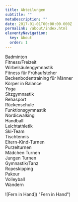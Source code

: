 ```yaml
---
title: Abteilungen
subtitle: ""
metaDescription: ""
date: 2017-01-01T00:00:00.000Z
permalink: /about/index.html
eleventyNavigation:
  key: About
  order: 1
---
```

B﻿adminton\
F﻿itness/Freizeit\
W﻿irbelsäulengymnastik\
F﻿itness für Frühaufsteher\
B﻿eckenbodentraining für Männer\
K﻿örper in Balance\
Y﻿oga\
S﻿itzgymnastik\
R﻿ehasport\
R﻿ückenschule\
F﻿unktionsgymnastik\
N﻿ordicwalking\
H﻿andball\
L﻿eichtathletik\
S﻿ki-Team\
T﻿ischtennis\
E﻿ltern-Kind-Turnen\
P﻿urzelturnen\
M﻿ädchen Turnen\
J﻿ungen Turnen\
G﻿ymnastik/Tanz\
R﻿opeskipping\
P﻿akour\
V﻿olleyball\
W﻿andern

![Fern in Hand]( "Fern in Hand")